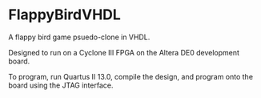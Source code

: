# FlappyBirdVHDL
A flappy bird game psuedo-clone in VHDL.

Designed to run on a Cyclone III FPGA on the Altera DE0 development board.

To program, run Quartus II 13.0, compile the design, and program onto the board using the JTAG interface.
